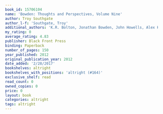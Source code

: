 ```yaml
---
book_id: 15706104
name: 'Bowden: Thoughts and Perspectives, Volume Nine'
author: Troy Southgate
author_l-f: 'Southgate, Troy'
additional_authors: 'K.R. Bolton, Jonathan Bowden, John Howells, Alex Kurtagic, Norman Lowell, Michèle Renouf, Peter Rushton, Wulf'
my_rating: 0
average_rating: 4.83
publisher: Black Front Press
binding: Paperback
number_of_pages: 150
year_published: 2012
original_publication_year: 2012
date_added: '2/28/2017'
bookshelves: altright
bookshelves_with_positions: 'altright (#164)'
exclusive_shelf: read
read_count: 0
owned_copies: 0
price: 0
layout: book
categories: altright
tags: altright
---
```

